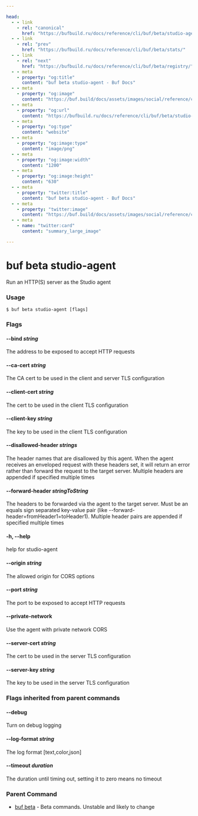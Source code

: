 ```yaml
---

head:
  - - link
    - rel: "canonical"
      href: "https://bufbuild.ru/docs/reference/cli/buf/beta/studio-agent/"
  - - link
    - rel: "prev"
      href: "https://bufbuild.ru/docs/reference/cli/buf/beta/stats/"
  - - link
    - rel: "next"
      href: "https://bufbuild.ru/docs/reference/cli/buf/beta/registry/"
  - - meta
    - property: "og:title"
      content: "buf beta studio-agent - Buf Docs"
  - - meta
    - property: "og:image"
      content: "https://buf.build/docs/assets/images/social/reference/cli/buf/beta/studio-agent.png"
  - - meta
    - property: "og:url"
      content: "https://bufbuild.ru/docs/reference/cli/buf/beta/studio-agent/"
  - - meta
    - property: "og:type"
      content: "website"
  - - meta
    - property: "og:image:type"
      content: "image/png"
  - - meta
    - property: "og:image:width"
      content: "1200"
  - - meta
    - property: "og:image:height"
      content: "630"
  - - meta
    - property: "twitter:title"
      content: "buf beta studio-agent - Buf Docs"
  - - meta
    - property: "twitter:image"
      content: "https://buf.build/docs/assets/images/social/reference/cli/buf/beta/studio-agent.png"
  - - meta
    - name: "twitter:card"
      content: "summary_large_image"

---
```


# buf beta studio-agent

Run an HTTP(S) server as the Studio agent

### Usage

```console
$ buf beta studio-agent [flags]
```

### Flags

#### \--bind _string_

The address to be exposed to accept HTTP requests

#### \--ca-cert _string_

The CA cert to be used in the client and server TLS configuration

#### \--client-cert _string_

The cert to be used in the client TLS configuration

#### \--client-key _string_

The key to be used in the client TLS configuration

#### \--disallowed-header _strings_

The header names that are disallowed by this agent. When the agent receives an enveloped request with these headers set, it will return an error rather than forward the request to the target server. Multiple headers are appended if specified multiple times

#### \--forward-header _stringToString_

The headers to be forwarded via the agent to the target server. Must be an equals sign separated key-value pair (like --forward-header=fromHeader1=toHeader1). Multiple header pairs are appended if specified multiple times

#### \-h, --help

help for studio-agent

#### \--origin _string_

The allowed origin for CORS options

#### \--port _string_

The port to be exposed to accept HTTP requests

#### \--private-network

Use the agent with private network CORS

#### \--server-cert _string_

The cert to be used in the server TLS configuration

#### \--server-key _string_

The key to be used in the server TLS configuration

### Flags inherited from parent commands

#### \--debug

Turn on debug logging

#### \--log-format _string_

The log format \[text,color,json\]

#### \--timeout _duration_

The duration until timing out, setting it to zero means no timeout

### Parent Command

- [buf beta](../) - Beta commands. Unstable and likely to change
